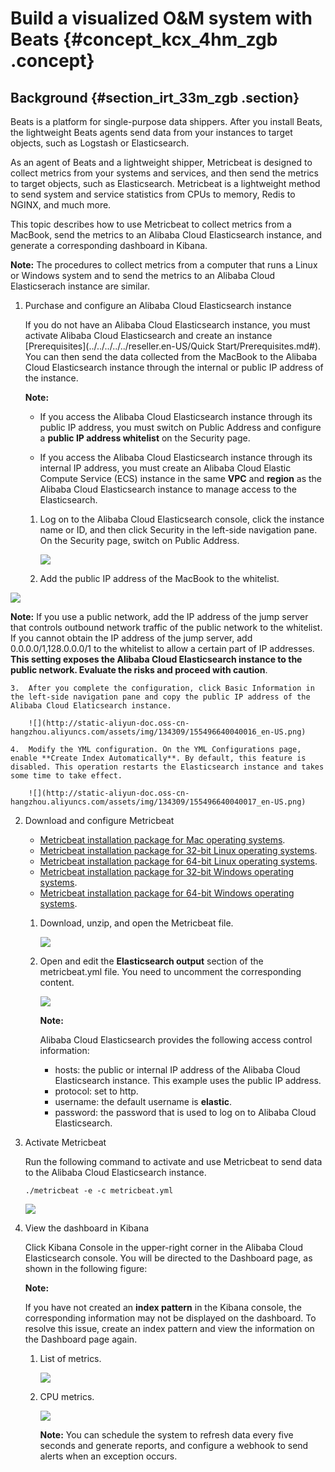 # Build a visualized O&M system with Beats {#concept_kcx_4hm_zgb .concept}

## Background {#section_irt_33m_zgb .section}

Beats is a platform for single-purpose data shippers. After you install Beats, the lightweight Beats agents send data from your instances to target objects, such as Logstash or Elasticsearch.

As an agent of Beats and a lightweight shipper, Metricbeat is designed to collect metrics from your systems and services, and then send the metrics to target objects, such as Elasticsearch. Metricbeat is a lightweight method to send system and service statistics from CPUs to memory, Redis to NGINX, and much more.

This topic describes how to use Metricbeat to collect metrics from a MacBook, send the metrics to an Alibaba Cloud Elasticsearch instance, and generate a corresponding dashboard in Kibana.

**Note:** The procedures to collect metrics from a computer that runs a Linux or Windows system and to send the metrics to an Alibaba Cloud Elasticserach instance are similar.

1.  Purchase and configure an Alibaba Cloud Elasticsearch instance

    If you do not have an Alibaba Cloud Elasticsearch instance, you must activate Alibaba Cloud Elasticsearch and create an instance [Prerequisites](../../../../../reseller.en-US/Quick Start/Prerequisites.md#). You can then send the data collected from the MacBook to the Alibaba Cloud Elasticsearch instance through the internal or public IP address of the instance.

    **Note:** 

    -   If you access the Alibaba Cloud Elasticsearch instance through its public IP address, you must switch on Public Address and configure a **public IP address whitelist** on the Security page.

    -   If you access the Alibaba Cloud Elasticsearch instance through its internal IP address, you must create an Alibaba Cloud Elastic Compute Service \(ECS\) instance in the same **VPC** and **region** as the Alibaba Cloud Elasticsearch instance to manage access to the Elasticsearch.

    1.  Log on to the Alibaba Cloud Elasticsearch console, click the instance name or ID, and then click Security in the left-side navigation pane. On the Security page, switch on Public Address.

        ![](http://static-aliyun-doc.oss-cn-hangzhou.aliyuncs.com/assets/img/134309/155496639940014_en-US.png)

    2.  Add the public IP address of the MacBook to the whitelist.

![](http://static-aliyun-doc.oss-cn-hangzhou.aliyuncs.com/assets/img/134309/155496640040015_en-US.png)

**Note:** If you use a public network, add the IP address of the jump server that controls outbound network traffic of the public network to the whitelist. If you cannot obtain the IP address of the jump server, add 0.0.0.0/1,128.0.0.0/1 to the whitelist to allow a certain part of IP addresses. **This setting exposes the Alibaba Cloud Elasticsearch instance to the public network. Evaluate the risks and proceed with caution**.

    3.  After you complete the configuration, click Basic Information in the left-side navigation pane and copy the public IP address of the Alibaba Cloud Elaticsearch instance.

        ![](http://static-aliyun-doc.oss-cn-hangzhou.aliyuncs.com/assets/img/134309/155496640040016_en-US.png)

    4.  Modify the YML configuration. On the YML Configurations page, enable **Create Index Automatically**. By default, this feature is disabled. This operation restarts the Elasticsearch instance and takes some time to take effect.

        ![](http://static-aliyun-doc.oss-cn-hangzhou.aliyuncs.com/assets/img/134309/155496640040017_en-US.png)

2.  Download and configure Metricbeat
    -   [Metricbeat installation package for Mac operating systems](https://artifacts.elastic.co/downloads/beats/metricbeat/metricbeat-6.3.2-darwin-x86_64.tar.gz?spm=a2c4e.11153940.blogcont618611.15.4bb4639amOtBZb&file=metricbeat-6.3.2-darwin-x86_64.tar.gz).
    -   [Metricbeat installation package for 32-bit Linux operating systems](https://artifacts.elastic.co/downloads/beats/metricbeat/metricbeat-6.3.2-linux-x86.tar.gz?spm=a2c4e.11153940.blogcont618611.16.4bb4639amOtBZb&file=metricbeat-6.3.2-linux-x86.tar.gz).
    -   [Metricbeat installation package for 64-bit Linux operating systems](https://artifacts.elastic.co/downloads/beats/metricbeat/metricbeat-6.3.2-linux-x86_64.tar.gz?spm=a2c4e.11153940.blogcont618611.17.4bb4639amOtBZb&file=metricbeat-6.3.2-linux-x86_64.tar.gz).
    -   [Metricbeat installation package for 32-bit Windows operating systems](https://artifacts.elastic.co/downloads/beats/metricbeat/metricbeat-6.3.2-windows-x86.zip?spm=a2c4e.11153940.blogcont618611.18.4bb4639amOtBZb&file=metricbeat-6.3.2-windows-x86.zip).
    -   [Metricbeat installation package for 64-bit Windows operating systems](https://artifacts.elastic.co/downloads/beats/metricbeat/metricbeat-6.3.2-windows-x86_64.zip?spm=a2c4e.11153940.blogcont618611.19.4bb4639amOtBZb&file=metricbeat-6.3.2-windows-x86_64.zip).
    1.  Download, unzip, and open the Metricbeat file.

        ![](http://static-aliyun-doc.oss-cn-hangzhou.aliyuncs.com/assets/img/134309/155496640040018_en-US.png)

    2.  Open and edit the **Elasticsearch output** section of the metricbeat.yml file. You need to uncomment the corresponding content.

        ![](http://static-aliyun-doc.oss-cn-hangzhou.aliyuncs.com/assets/img/134309/155496640040019_en-US.png)

        **Note:** 

        Alibaba Cloud Elasticsearch provides the following access control information:

        -   hosts: the public or internal IP address of the Alibaba Cloud Elasticsearch instance. This example uses the public IP address.
        -   protocol: set to http.
        -   username: the default username is **elastic**.
        -   password: the password that is used to log on to Alibaba Cloud Elasticsearch.
3.  Activate Metricbeat

    Run the following command to activate and use Metricbeat to send data to the Alibaba Cloud Elasticsearch instance.

    ```
    ./metricbeat -e -c metricbeat.yml
    ```

    ![](http://static-aliyun-doc.oss-cn-hangzhou.aliyuncs.com/assets/img/134309/155496640040020_en-US.png)

4.  View the dashboard in Kibana

    Click Kibana Console in the upper-right corner in the Alibaba Cloud Elasticsearch console. You will be directed to the Dashboard page, as shown in the following figure:

    **Note:** 

    If you have not created an **index pattern** in the Kibana console, the corresponding information may not be displayed on the dashboard. To resolve this issue, create an index pattern and view the information on the Dashboard page again.

    1.  List of metrics.

        ![](http://static-aliyun-doc.oss-cn-hangzhou.aliyuncs.com/assets/img/134309/155496640040021_en-US.png)

    2.  CPU metrics.

        ![](http://static-aliyun-doc.oss-cn-hangzhou.aliyuncs.com/assets/img/134309/155496640040022_en-US.png)

        **Note:** You can schedule the system to refresh data every five seconds and generate reports, and configure a webhook to send alerts when an exception occurs.


